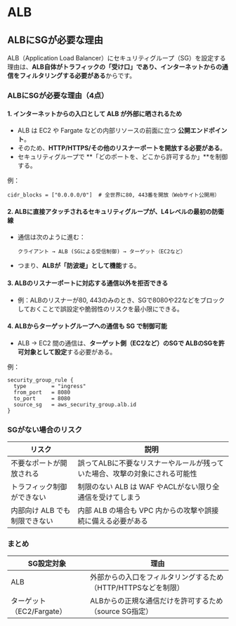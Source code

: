 # ALB

## ALBにSGが必要な理由

ALB（Application Load Balancer）にセキュリティグループ（SG）を設定する理由は、**ALB自体がトラフィックの「受け口」であり、インターネットからの通信をフィルタリングする必要がある**からです。

### ALBにSGが必要な理由（4点）

#### 1. **インターネットからの入口として ALB が外部に晒されるため**

* ALB は EC2 や Fargate などの内部リソースの前面に立つ **公開エンドポイント**。
* そのため、**HTTP/HTTPS/その他のリスナーポートを開放する必要がある**。
* セキュリティグループで \*\*「どのポートを、どこから許可するか」\*\*を制御する。

例：

```hcl
cidr_blocks = ["0.0.0.0/0"]  # 全世界に80, 443番を開放（Webサイト公開用）
```

#### 2. **ALBに直接アタッチされるセキュリティグループが、L4レベルの最初の防衛線**

* 通信は次のように進む：

  ```
  クライアント → ALB (SGによる受信制御) → ターゲット（EC2など）
  ```
* つまり、**ALBが「防波堤」として機能**する。

#### 3. **ALBのリスナーポートに対応する通信以外を拒否できる**

* 例：ALBのリスナーが80, 443のみのとき、SGで8080や22などをブロックしておくことで誤設定や脆弱性のリスクを最小限にできる。

#### 4. **ALBからターゲットグループへの通信も SG で制御可能**

* ALB → EC2 間の通信は、**ターゲット側（EC2など）のSGで ALBのSGを許可対象として設定**する必要がある。

例：

```hcl
security_group_rule {
  type        = "ingress"
  from_port   = 8080
  to_port     = 8080
  source_sg   = aws_security_group.alb.id
}
```

### SGがない場合のリスク

| リスク               | 説明                                      |
| ----------------- | --------------------------------------- |
| 不要なポートが開放される      | 誤ってALBに不要なリスナーやルールが残っていた場合、攻撃の対象にされる可能性 |
| トラフィック制御ができない     | 制限のない ALB は WAF やACLがない限り全通信を受けてしまう     |
| 内部向け ALB でも制限できない | 内部 ALB の場合も VPC 内からの攻撃や誤接続に備える必要がある     |

### まとめ

| SG設定対象             | 理由                                   |
| ------------------ | ------------------------------------ |
| ALB                | 外部からの入口をフィルタリングするため（HTTP/HTTPSなどを制限） |
| ターゲット（EC2/Fargate） | ALBからの正規な通信だけを許可するため（source SG指定）    |
